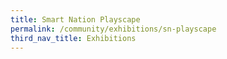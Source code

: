 ```yaml
---
title: Smart Nation Playscape
permalink: /community/exhibitions/sn-playscape
third_nav_title: Exhibitions
---
```

